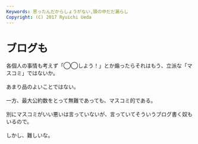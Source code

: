 ```yaml
---
Keywords: 思ったんだからしょうがない,頭の中だだ漏らし
Copyright: (C) 2017 Ryuichi Ueda
---
```


# ブログも
各個人の事情も考えず「◯◯しよう！」とか煽ったらそれはもう、立派な「マスコミ」ではないか。<br />
<br />
あまり品のよいことではない。<br />
<br />
一方、最大公約数をとって無難であっても、マスコミ的である。<br />
<br />
別にマスコミがいい悪いは言っていないが、言っていてそういうブログ書く奴もいるので。<br />
<br />
しかし、難しいな。

